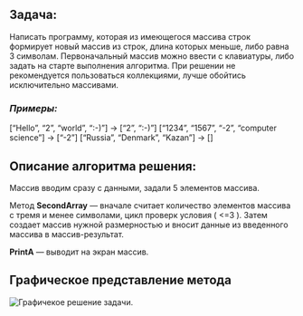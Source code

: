 ## Задача: 

Написать программу, которая из имеющегося массива строк формирует новый массив из 
строк, длина которых меньше, либо равна 3 символам. Первоначальный массив можно ввести с 
клавиатуры, либо задать на старте выполнения алгоритма. При решении не рекомендуется 
пользоваться коллекциями, лучше обойтись исключительно массивами.

### _Примеры:_

[“Hello”, “2”, “world”, “:-)”] → [“2”, “:-)”]
[“1234”, “1567”, “-2”, “computer science”] → [“-2”]
[“Russia”, “Denmark”, “Kazan”] → []


## Описание алгоритма решения:

Массив вводим сразу с данными, задали 5 элементов массива.

Метод __SecondArray__ — вначале считает количество элементов массива с 
тремя и менее символами, цикл проверк условия ( <=3 ). 
Затем создает массив нужной размерностью и вносит данные 
из введенного массива в массив-результат.

__PrintA__ — выводит на экран  массив.

## Графическое представление метода
![Графичекое решение задачи]([https://disk.yandex.ru/i/4hvi-Zupv0YT4Q](https://github.com/dolja4/FinalTASK/commit/60563f0d6831db3e253e1f09aa68de0fc1e388f4)https://github.com/dolja4/FinalTASK/commit/60563f0d6831db3e253e1f09aa68de0fc1e388f4).
